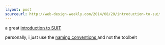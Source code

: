 ```yaml
---
layout: post
sourceurl: http://web-design-weekly.com/2014/08/20/introduction-to-suit-css/
---
```


a great
<a href="http://web-design-weekly.com/2014/08/20/introduction-to-suit-css/" target="_blank">
introduction to SUIT
</a>

personally, i just use the
<a href="https://github.com/suitcss/suit/blob/master/doc/naming-conventions.md" target="_blank">
naming conventions
</a> and not the toolbelt
